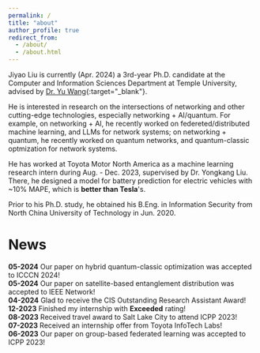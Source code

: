 ```yaml
---
permalink: /
title: "about"
author_profile: true
redirect_from: 
  - /about/
  - /about.html
---
```


Jiyao Liu is currently (Apr. 2024) a 3rd-year Ph.D. candidate at the Computer and Information Sciences Department at Temple University, advised by [Dr. Yu Wang](https://cis.temple.edu/~yu/){:target="_blank"}.  

He is interested in research on the intersections of networking and other cutting-edge technologies, especially networking + AI/quantum. For example, on networking + AI, he recently worked on federeted/distributed machine learning, and LLMs for network systems; on networking + quantum, he recently worked on quantum networks, and quantum-classic optmization for network systems.  

He has worked at Toyota Motor North America as a machine learning research intern during Aug. - Dec. 2023, supervised by Dr. Yongkang Liu.  There, he designed a model for battery prediction for electric vehicles with ~10% MAPE, which is **better than Tesla**'s.  

Prior to his Ph.D. study, he obtained his B.Eng. in Information Security from North China University of Technology in Jun. 2020.  


# News  

**05-2024**  Our paper on hybrid quantum-classic optimization was accepted to ICCCN 2024!  
**05-2024**  Our paper on satellite-based entanglement distribution was accepted to IEEE Network!  
**04-2024**  Glad to receive the CIS Outstanding Research Assistant Award!  
**12-2023**  Finished my internship with **Exceeded** rating!  
**08-2023**  Received travel award to Salt Lake City to attend ICPP 2023!  
**07-2023**  Received an internship offer from Toyota InfoTech Labs!  
**06-2023**  Our paper on group-based federated learning was accepted to ICPP 2023!  

